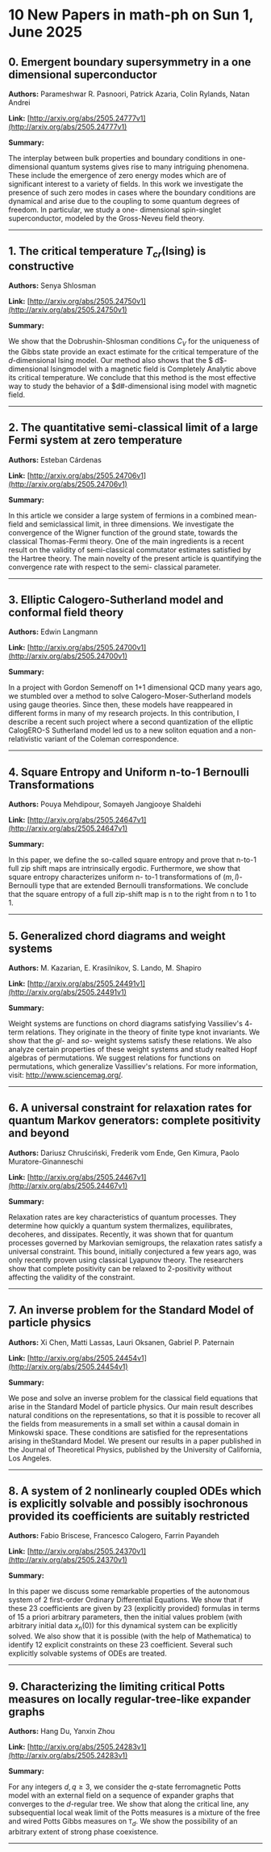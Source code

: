 # 10 New Papers in math-ph on Sun  1, June 2025

## 0. Emergent boundary supersymmetry in a one dimensional superconductor

**Authors:** Parameshwar R. Pasnoori, Patrick Azaria, Colin Rylands, Natan Andrei

**Link:** [http://arxiv.org/abs/2505.24777v1](http://arxiv.org/abs/2505.24777v1)

**Summary:**

The interplay between bulk properties and boundary conditions in one-dimensional quantum systems gives rise to many intriguing phenomena. These include the emergence of zero energy modes which are of significant interest to a variety of fields. In this work we investigate the presence of such zero modes in cases where the boundary conditions are dynamical and arise due to the coupling to some quantum degrees of freedom. In particular, we study a one- dimensional spin-singlet superconductor, modeled by the Gross-Neveu field theory.

---

## 1. The critical temperature $T_{cr}$(Ising) is constructive

**Authors:** Senya Shlosman

**Link:** [http://arxiv.org/abs/2505.24750v1](http://arxiv.org/abs/2505.24750v1)

**Summary:**

We show that the Dobrushin-Shlosman conditions $C_{V}$ for the uniqueness of the Gibbs state provide an exact estimate for the critical temperature of the $d$-dimensional Ising model. Our method also shows that the $ d$- dimensional Isingmodel with a magnetic field is Completely Analytic above its critical temperature. We conclude that this method is the most effective way to study the behavior of a $d#-dimensional ising model with magnetic field.

---

## 2. The quantitative semi-classical limit of a large Fermi system at zero   temperature

**Authors:** Esteban Cárdenas

**Link:** [http://arxiv.org/abs/2505.24706v1](http://arxiv.org/abs/2505.24706v1)

**Summary:**

In this article we consider a large system of fermions in a combined mean-field and semiclassical limit, in three dimensions. We investigate the convergence of the Wigner function of the ground state, towards the classical Thomas-Fermi theory. One of the main ingredients is a recent result on the validity of semi-classical commutator estimates satisfied by the Hartree theory. The main novelty of the present article is quantifying the convergence rate with respect to the semi- classical parameter.

---

## 3. Elliptic Calogero-Sutherland model and conformal field theory

**Authors:** Edwin Langmann

**Link:** [http://arxiv.org/abs/2505.24700v1](http://arxiv.org/abs/2505.24700v1)

**Summary:**

In a project with Gordon Semenoff on 1+1 dimensional QCD many years ago, we stumbled over a method to solve Calogero-Moser-Sutherland models using gauge theories. Since then, these models have reappeared in different forms in many of my research projects. In this contribution, I describe a recent such project where a second quantization of the elliptic CalogERO-S Sutherland model led us to a new soliton equation and a non-relativistic variant of the Coleman correspondence.

---

## 4. Square Entropy and Uniform n-to-1 Bernoulli Transformations

**Authors:** Pouya Mehdipour, Somayeh Jangjooye Shaldehi

**Link:** [http://arxiv.org/abs/2505.24647v1](http://arxiv.org/abs/2505.24647v1)

**Summary:**

In this paper, we define the so-called square entropy and prove that n-to-1 full zip shift maps are intrinsically ergodic. Furthermore, we show that square entropy characterizes uniform n- to-1 transformations of $(m,l)$-Bernoulli type that are extended Bernoulli transformations. We conclude that the square entropy of a full zip-shift map is n to the right from n to 1 to 1.

---

## 5. Generalized chord diagrams and weight systems

**Authors:** M. Kazarian, E. Krasilnikov, S. Lando, M. Shapiro

**Link:** [http://arxiv.org/abs/2505.24491v1](http://arxiv.org/abs/2505.24491v1)

**Summary:**

Weight systems are functions on chord diagrams satisfying Vassiliev's $4$-term relations. They originate in the theory of finite type knot invariants. We show that the $gl$- and $so$- weight systems satisfy these relations. We also analyze certain properties of these weight systems and study realted Hopf algebras of permutations. We suggest relations for functions on permutations, which generalize Vassilliev's relations. For more information, visit: http://www.sciencemag.org/.

---

## 6. A universal constraint for relaxation rates for quantum Markov   generators: complete positivity and beyond

**Authors:** Dariusz Chruściński, Frederik vom Ende, Gen Kimura, Paolo Muratore-Ginanneschi

**Link:** [http://arxiv.org/abs/2505.24467v1](http://arxiv.org/abs/2505.24467v1)

**Summary:**

 Relaxation rates are key characteristics of quantum processes. They determine how quickly a quantum system thermalizes, equilibrates, decoheres, and dissipates. Recently, it was shown that for quantum processes governed by Markovian semigroups, the relaxation rates satisfy a universal constraint. This bound, initially conjectured a few years ago, was only recently proven using classical Lyapunov theory. The researchers show that complete positivity can be relaxed to 2-positivity without affecting the validity of the constraint.

---

## 7. An inverse problem for the Standard Model of particle physics

**Authors:** Xi Chen, Matti Lassas, Lauri Oksanen, Gabriel P. Paternain

**Link:** [http://arxiv.org/abs/2505.24454v1](http://arxiv.org/abs/2505.24454v1)

**Summary:**

We pose and solve an inverse problem for the classical field equations that arise in the Standard Model of particle physics. Our main result describes natural conditions on the representations, so that it is possible to recover all the fields from measurements in a small set within a causal domain in Minkowski space. These conditions are satisfied for the representations arising in theStandard Model. We present our results in a paper published in the Journal of Theoretical Physics, published by the University of California, Los Angeles.

---

## 8. A system of 2 nonlinearly coupled ODEs which is explicitly solvable and   possibly isochronous provided its coefficients are suitably restricted

**Authors:** Fabio Briscese, Francesco Calogero, Farrin Payandeh

**Link:** [http://arxiv.org/abs/2505.24370v1](http://arxiv.org/abs/2505.24370v1)

**Summary:**

In this paper we discuss some remarkable properties of the autonomous system of 2 first-order Ordinary Differential Equations. We show that if these 23 coefficients are given by 23 (explicitly provided) formulas in terms of 15 a priori arbitrary parameters, then the initial values problem (with arbitrary initial data $x_n (0)$) for this dynamical system can be explicitly solved. We also show that it is possible (with the help of Mathematica) to identify 12 explicit constraints on these 23 coefficient. Several such explicitly solvable systems of ODEs are treated.

---

## 9. Characterizing the limiting critical Potts measures on locally   regular-tree-like expander graphs

**Authors:** Hang Du, Yanxin Zhou

**Link:** [http://arxiv.org/abs/2505.24283v1](http://arxiv.org/abs/2505.24283v1)

**Summary:**

For any integers $d,q\ge 3$, we consider the $q$-state ferromagnetic Potts model with an external field on a sequence of expander graphs that converges to the $d$-regular tree. We show that along the critical line, any subsequential local weak limit of the Potts measures is a mixture of the free and wired Potts Gibbs measures on $\mathtt{T}_d$. We show the possibility of an arbitrary extent of strong phase coexistence.

---

